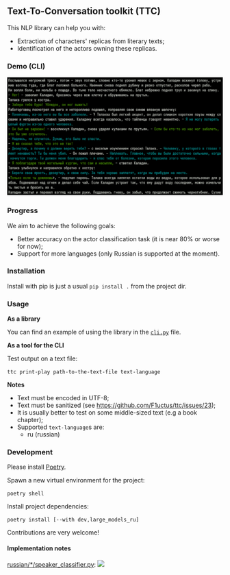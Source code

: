 ## Text-To-Conversation toolkit (TTC)

This NLP library can help you with:

- Extraction of characters' replicas from literary texts;
- Identification of the actors owning these replicas.

### Demo (CLI)

![](assets/demo-cli.png)

### Progress

We aim to achieve the following goals:

- Better accuracy on the actor classification task
  (it is near 80% or worse for now);
- Support for more languages
  (only Russian is supported at the moment).

### Installation

Install with pip is just a usual `pip install .` from the project dir.

### Usage

**As a library**

You can find an example of using the library in the [`cli.py`](ttc/cli.py) file.

**As a tool for the CLI**

Test output on a text file:

```console
ttc print-play path-to-the-text-file text-language
```

**Notes**

- Text must be encoded in UTF-8;
- Text must be sanitized (see https://github.com/F1uctus/ttc/issues/23);
- It is usually better to test on some middle-sized text (e.g a book chapter);
- Supported `text-language`s are:
    + ru (russian)

### Development

Please install [Poetry](https://python-poetry.org).

Spawn a new virtual environment for the project:

```console
poetry shell
```

Install project dependencies:

```console
poetry install [--with dev,large_models_ru]
```

Contributions are very welcome!

#### Implementation notes

[russian/*/speaker_classifier.py](ttc/language/russian/pipelines/speaker_classifier.py):
![](http://www.plantuml.com/plantuml/svg/ZLLHYzf047wVNp5SNxo25akFWgXSMoeSs4FmqHFPw7Wk9fkmMTlQMkWFw6DV--VkbtGtsUoOfENqGMTsltpVV3DClCsDqEQGnB2J6q9ACdF43ULhBJCZKmNvNgfCQ95WB1MPOqQOQhDBuUp6SXZ2xu0uIPMPos-4_RS-knS93OUVKfMEn_WXFMX96du066bYmdKiybnkZwiy8x4ddGCiNYwnsntZD4qpA9clxWnf5qH7DBQmcF8h57a9SLyum5wlXujCq-Tb6MhAOhaMFbFqrHGXL9GEsYErMJbRE4AFxnNzA0uBYRb8QEeGBoYARcxUb7Asld0J66UiEHZXh2oc89dPQ9xjeNh4FHyE_M_m7FWUO1YD4R6pmY7ARlyQJ-mIkzWl30rVHUC7LM0x1SXzJkxql2MBwMJfKTYH3iImfv-_kLqb4igoIHrYWzNqGWlgFZngW4z_Vlsd5rPrnbKxqOB_dHtzeogV1q_ZAEiNvqcxISwZfLyCREN5wAHwB1JOKgcrDQJd7X2SC6iTy9oRd8HUxpgLu7N3KaK3DLAsne1wshR7miwadPIrIMfZiUMaWl1xsgQQFjehjjUMPzZb9frSswAd02PaW-4QEBdKd5GvQVVYiR4xSR9-VSzytbMeOBLPHnDueTaWt_JBHD1WPjSCWaRUzbujxElhzhBQiBRH9rn4PBuGAHww1w3RvkStUIBYE1BhVMkN_sM6qPVrpDVMx5Z50bNWk9jtzRJMfgRc2EzJHTwEZEkqxiINwq8culUr_L-1MrARGnB_1G00)
